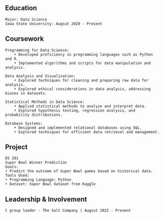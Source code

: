 ## Education
    Major: Data Science
    Iowa State University: Augsut 2020 - Present

## Coursework

    Programming for Data Science:
        • Developed proficiency in programming languages such as Python and R.
        • Implemented algorithms and scripts for data manipulation and analysis.
        
    Data Analysis and Visualization:
        • Explored techniques for cleaning and preparing raw data for analysis.
        • Explored ethical considerations in data analysis, addressing biases in datasets.
        
    Statistical Methods in Data Science:
        • Applied statistical methods to analyze and interpret data.
        • Explored hypothesis testing, regression analysis, and probability distributions.
        
    Database Systems:
        • Designed and implemented relational databases using SQL.
        • Explored techniques for efficient data retrieval and management.


## Project
    DS 201
    Super Bowl Winner Prediction
    Goals:
    • Predict the outcome of Super Bowl games based on historical data.
    Tools Used:
    • Programming Language: Python
    • Dataset: Super Bowl dataset from Kaggle


## Leadership & Involvement
    C group leader - The Salt Company | Augsut 2022 - Present
